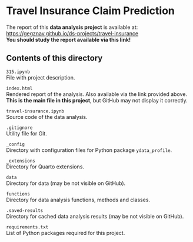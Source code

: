 Travel Insurance Claim Prediction 
===================================

The report of this **data analysis project** is available at:
https://gegznav.github.io/ds-projects/travel-insurance   
**You should study the report available via this link!** 


Contents of this directory
---------------------------

`315.ipynb`  
File with project description.

`index.html`  
Rendered report of the analysis. Also available via the link provided above.  
**This is the main file in this project**, but GitHub may not display it correctly.

`travel-insurance.ipynb`  
Source code of the data analysis.

`.gitignore`  
Utility file for Git.

`_config`  
Directory with configuration files for Python package `ydata_profile`.

`_extensions`  
Directory for Quarto extensions.

`data`  
Directory for data (may be not visible on GitHub).

`functions`  
Directory for data analysis functions, methods and classes.

`.saved-results`  
Directory for cached data analysis results (may be not visible on GitHub).

`requirements.txt`  
List of Python packages required for this project.

